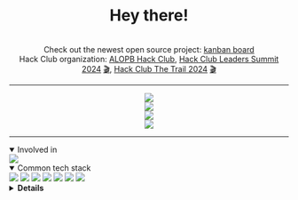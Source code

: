 <div align="center">
    <h1>Hey there!</h1>
    <br>
    <div align="center">
        Check out the newest open source project: <a href="https://github.com/HubertK05/banban">kanban board</a>
        <br />
        Hack Club organization: <a href="https://github.com/ALOPB-Hack-Club">ALOPB Hack Club</a>,
        <a href="https://summit.hackclub.com">Hack Club Leaders Summit 2024</a> <a href="https://www.youtube.com/watch?v=UZEm5lONg7g">🎬</a>,
        <a href="https://trail.hackclub.com">Hack Club The Trail 2024</a> <a href="https://www.youtube.com/watch?v=ufMUJ9D1fi8&t=695s">🎬</a>
    </div>
    <hr />
    <div align="center">
        <img
            src="https://user-images.githubusercontent.com/47300834/180059603-3bd6dbc7-bf2e-4123-a97c-8b834f1fcaff.gif" />
    </div>
    <img src="http://github-readme-streak-stats.herokuapp.com?user=adimac93&theme=dark&background=282c34" />
</div>

<div align="center">
    <img
        src="https://github-readme-stats.vercel.app/api?username=adimac93&show_icons=true&theme=onedark&count_private=true" />
</div>

<div align="center">
    <img
        src="https://github-readme-stats.vercel.app/api/top-langs/?username=adimac93&layout=compact&theme=onedark&count_private=true" />
</div>


<hr />

<details open>
    <summary>Involved in</summary>
    <a href="https://hackclub.com/">
        <img src="https://img.shields.io/badge/Hack%20Club-EC3750?style=for-the-badge&logo=Hack%20Club&logoColor=white" />
    </a>
</details>
<details open>
    <summary>Common tech stack</summary>
    <a href="https://www.rust-lang.org/"><img src="https://img.shields.io/badge/Rust-000000?style=for-the-badge&logo=rust&logoColor=white" /></a>
    <a href="https://www.postgresql.org/"><img src="https://img.shields.io/badge/PostgreSQL-316192?style=for-the-badge&logo=postgresql&logoColor=white" /></a>
    <a href="https://redis.io/"><img src="https://img.shields.io/badge/redis-%23DD0031.svg?&style=for-the-badge&logo=redis&logoColor=white" /></a>
    <a href="https://www.typescriptlang.org/"><img src="https://img.shields.io/badge/TypeScript-007ACC?style=for-the-badge&logo=typescript&logoColor=white" /></a>
    <a href="https://svelte.dev/"><img src="https://img.shields.io/badge/Svelte-4A4A55?style=for-the-badge&logo=svelte&logoColor=FF3E00" /></a>
    <a href="https://railway.app/"><img src="https://img.shields.io/badge/Railway-131415?style=for-the-badge&logo=railway&logoColor=white" /></a>
    <a href="https://www.cloudflare.com/"><img src="https://img.shields.io/badge/Cloudflare-F38020?style=for-the-badge&logo=Cloudflare&logoColor=white" /></a>
</details>

<details>
    <summary><b>Details</b></summary>
    <details open>
        <summary>OS & Terminal</summary>
        <a href="https://archlinux.org/"><img src="https://img.shields.io/badge/Arch_Linux-1793D1?style=for-the-badge&logo=arch-linux&logoColor=white" alt="Arch Linux" /></a>
        <a href="https://apple.com/macos/"><img src="https://img.shields.io/badge/mac%20os-000000?style=for-the-badge&logo=apple&logoColor=white" alt="MacOS" /></a>
        <a href="https://starship.rs/"><img src="https://img.shields.io/badge/starship-DD0B78?style=for-the-badge&logo=starship&logoColor=white" alt="Starship.rs" /></a>
        <a href="https://wezfurlong.org/wezterm/"><img src="https://img.shields.io/badge/wezterm-4E49EE?style=for-the-badge&logo=wezterm&logoColor=white" alt="Wezterm" /></a>
        <a href="https://iterm2.com/"><img src="https://img.shields.io/badge/iTerm2-000000?style=for-the-badge&logo=iterm2&logoColor=white" alt="iTerm" /></a>
        <a href="https://neovim.io/"><img src="https://img.shields.io/badge/NeoVim-%2357A143.svg?&style=for-the-badge&logo=neovim&logoColor=white" alt="Neovim" /></a>
        <a href="https://obsidian.md/"><img src="https://img.shields.io/badge/Obsidian-483699?style=for-the-badge&logo=Obsidian&logoColor=white" /></a>
    </details>
    <details open>
        <summary>I speak</summary>
        <a href="https://rust-lang.org/"><img src="https://img.shields.io/badge/Rust-000000?style=for-the-badge&logo=rust&logoColor=white" /></a>
        <a href="https://en.wikipedia.org/wiki/C_(programming_language)"><img src="https://img.shields.io/badge/c-%2300599C.svg?style=for-the-badge&logo=c&logoColor=white" alt="C" /></a>
        <a href="https://learn.microsoft.com/en-us/dotnet/csharp/"><img src="https://img.shields.io/badge/C%23-239120?style=for-the-badge&logo=csharp&logoColor=white" alt="C#" /></a>
        <a href="https://kotlinlang.org/"><img src="https://img.shields.io/badge/Kotlin-B125EA?style=for-the-badge&logo=kotlin&logoColor=white" alt="Kotlin" /></a>
        <a href="https://java.com/"><img src="https://img.shields.io/badge/java-%23ED8B00.svg?style=for-the-badge&logo=openjdk&logoColor=white" alt="Java" /></a>
        <a href="https://typescriptlang.org/"><img src="https://img.shields.io/badge/TypeScript-007ACC?style=for-the-badge&logo=typescript&logoColor=white" /></a>
        <a href="https://python.org/"><img src="https://img.shields.io/badge/Python-FFD43B?style=for-the-badge&logo=python&logoColor=blue" /></a>
        <a href="https://latex-project.org/"><img src="https://img.shields.io/badge/LaTeX-47A141?style=for-the-badge&logo=LaTeX&logoColor=white" alt="LaTeX" /></a>
        <a href="https://golang.org/"><img src="https://img.shields.io/badge/go-%2300ADD8.svg?style=for-the-badge&logo=go&logoColor=white" alt="Go" /></a>
        <a href="https://dart.dev/"><img src="https://img.shields.io/badge/Dart-0175C2?style=for-the-badge&logo=dart&logoColor=white" alt="Dart" /></a>
    </details>
    <details open>
        <summary>Communication</summary>
        <a href="https://signal.org/"><img src="https://img.shields.io/badge/Signal-%23039BE5.svg?&style=for-the-badge&logo=Signal&logoColor=white" alt="Signal" /></a>
        <a href="https://proton.me/mail"><img src="https://img.shields.io/badge/proton%20mail-6D4AFF?style=for-the-badge&logo=protonmail&logoColor=white" alt="Proton Mail" /></a>
        <a href="https://discord.com/users/331744731023409152">
            <img src="https://img.shields.io/badge/Discord-5865F2?style=for-the-badge&logo=discord&logoColor=white" alt="Discord" />
        </a>
        <a href="https://dev.to/adimac93">
            <img src="https://img.shields.io/badge/dev.to-0A0A0A?style=for-the-badge&logo=dev.to&logoColor=white" alt="dev.to" />
        </a>
        <a href="https://linkedin.com/in/adam-maciejczuk">
            <img src="https://img.shields.io/badge/LinkedIn-0077B5?style=for-the-badge&logo=linkedin&logoColor=white" alt="LinkedIn" />
        </a>
    </details>
    <details>
        <summary>Web</summary>
        <a href="https://kit.svelte.dev/"><img src="https://img.shields.io/badge/SvelteKit-FF3E00?style=for-the-badge&logo=Svelte&logoColor=white" /></a>
        <a href="https://tailwindcss.com/"><img src="https://img.shields.io/badge/Tailwind_CSS-38B2AC?style=for-the-badge&logo=tailwind-css&logoColor=white" /></a>
        <a href="https://astro.build/"><img src="https://img.shields.io/badge/astro-%232C2052.svg?style=for-the-badge&logo=astro&logoColor=white" alt="Astro" /></a>
        <a href="https://pnpm.io/"><img src="https://img.shields.io/badge/pnpm-yellow?style=for-the-badge&logo=pnpm&logoColor=white" alt="PNPM" /></a>
        <a href="https://vitejs.dev/"><img src="https://img.shields.io/badge/Vite-B73BFE?style=for-the-badge&logo=vite&logoColor=FFD62E" alt="Vite" /></a>
        <a href="https://socket.io/"><img src="https://img.shields.io/badge/Socket.io-black?style=for-the-badge&logo=socket.io&badgeColor=010101" alt="Socket.io" /></a>
        <a href="https://vuejs.org"><img src="https://img.shields.io/badge/vuejs-%2335495e.svg?style=for-the-badge&logo=vuedotjs&logoColor=%234FC08D" alt="Vue.js" /></a>
        <a href="https://nuxt.com"><img src="https://img.shields.io/badge/Nuxt-002E3B?style=for-the-badge&logo=nuxtdotjs&logoColor=#00DC82" alt="Nuxt" /></a>
    </details>
    <details>
        <summary>Edu</summary>
        <a href="https://exercism.org/"><img src="https://img.shields.io/badge/Exercism-009CAB?style=for-the-badge&logo=exercism&logoColor=white" alt="Exercism" /></a>
        <a href="https://developer.mozilla.org/"><img src="https://img.shields.io/badge/MDN_Web_Docs-black?style=for-the-badge&logo=mdnwebdocs&logoColor=white" alt="MDN" /></a>
        <a href="https://khanacademy.org/"><img src="https://img.shields.io/badge/Khan%20Academy-14BF96?style=for-the-badge&logo=Khan%20Academy&logoColor=white" alt="Khan Academy" /></a>
        <a href="https://hackthebox.com/"><img src="https://img.shields.io/badge/HackTheBox-111927?style=for-the-badge&logo=Hack%20The%20Box&logoColor=9FEF00" alt="HackTheBox" /></a>
    </details>
    <details>
        <summary>Other stuff that I use</summary>
        <a href="https://tauri.app/"><img src="https://img.shields.io/badge/Tauri-FFC131?style=for-the-badge&logo=Tauri&logoColor=white" /></a>
        <a href="https://www.sqlite.org/"><img src="https://img.shields.io/badge/Sqlite-003B57?style=for-the-badge&logo=sqlite&logoColor=white" /></a>
        <a href="https://jwt.io/"><img src="https://img.shields.io/badge/JWT-000000?style=for-the-badge&logo=JSON%20web%20tokens&logoColor=white" /></a>
        <a href="https://blender.org/"><img src="https://img.shields.io/badge/blender-%23F5792A.svg?style=for-the-badge&logo=blender&logoColor=white" alt="Blender" /></a>
        <a href="https://figma.com/"><img src="https://img.shields.io/badge/Figma-F24E1E?style=for-the-badge&logo=figma&logoColor=white" alt="Figma" /></a>
        <a href="https://deno.land/"><img src="https://img.shields.io/badge/Deno-464647?style=for-the-badge&logo=deno&logoColor=white" alt="Deno" /></a>
        <a href="https://docker.com/"><img src="https://img.shields.io/badge/Docker-2CA5E0?style=for-the-badge&logo=docker&logoColor=white" alt="Docker" /></a>
        <a href="https://espressif.com/"><img src="https://img.shields.io/badge/espressif-E7352C?style=for-the-badge&logo=espressif&logoColor=white" alt="Espressif" /></a>
        <a href="https://godotengine.org/"><img src="https://img.shields.io/badge/Godot-478CBF?style=for-the-badge&logo=GodotEngine&logoColor=white" alt="Godot" /></a>
        <a href="https://nextcloud.com/"><img src="https://img.shields.io/badge/Nextcloud-0082C9?style=for-the-badge&logo=Nextcloud&logoColor=white" alt="NextCloud" /></a>
        <a href="https://twilio.com/"><img src="https://img.shields.io/badge/Twilio-F22F46?style=for-the-badge&logo=Twilio&logoColor=white" alt="Twilio" /></a>
        <a href="https://solana.com/"><img src="https://img.shields.io/badge/Solana-000?style=for-the-badge&logo=Solana&logoColor=9945FF" alt="Solana" /></a>
        <a href="https://flutter.dev/"><img src="https://img.shields.io/badge/Flutter-02569B?style=for-the-badge&logo=flutter&logoColor=white" alt="Flutter" /></a>
        <a href="https://grafana.com/"><img src="https://img.shields.io/badge/Grafana-F2F4F9?style=for-the-badge&logo=grafana&logoColor=orange&labelColor=F2F4F9" alt="Grafana" /></a>
        <a href="https://prometheus.io/"><img src="https://img.shields.io/badge/Prometheus-000000?style=for-the-badge&logo=prometheus&labelColor=000000" alt="Prometheus" /></a>
        <a href="https://insomnia.rest/"><img src="https://img.shields.io/badge/Insomnia-black?style=for-the-badge&logo=insomnia&logoColor=5849BE" alt="Insomnia" /></a>
        <a href="https://proxmox.com/"><img src="https://img.shields.io/badge/proxmox-proxmox?style=for-the-badge&logo=proxmox&logoColor=%23E57000&labelColor=%232b2a33&color=%232b2a33" alt="Proxmox" /></a>
        <a href="https://bevyengine.org/"><img src="https://img.shields.io/badge/bevy-%23232326.svg?style=for-the-badge&logo=bevy&logoColor=white" alt="Bevy" /></a>
        <a href="https://traefik.io/"><img src="https://img.shields.io/badge/Traefik-24A1C1?style=for-the-badge&logo=traefikproxy&logoColor=black" alt="Traefik" /></a>
        <a href="https://cloud.google.com/"><img src="https://img.shields.io/badge/Google_Cloud-4285F4?style=for-the-badge&logo=google-cloud&logoColor=white" alt="Google Cloud" /></a>
        <a href="https://wireguard.com/"><img src="https://img.shields.io/badge/wireguard-%2388171A.svg?style=for-the-badge&logo=wireguard&logoColor=white" alt="Wireguard" /></a>
        <a href="https://openwrt.org/"><img src="https://img.shields.io/badge/OpenWrt-00B5E2?style=for-the-badge&logo=OpenWrt&logoColor=white" alt="OpenWrt" /></a>
    </details>
</details>
